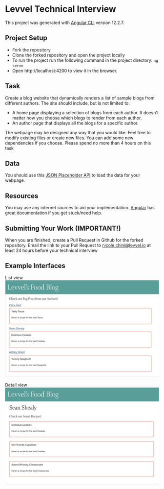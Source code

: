 # Levvel Technical Interview

This project was generated with [Angular CLI](https://github.com/angular/angular-cli) version 12.2.7.

## Project Setup
- Fork the repository
- Clone the forked repository and open the project locally
- To run the project run the following command in the project directory: `ng serve` 
- Open http://localhost:4200 to view it in the browser.

## Task
Create a blog website that dynamically renders a list of sample blogs from different authors. The site should include, but is not limited to:
- A home page displaying a selection of blogs from each author. It doesn't matter how you choose which blogs to render from each author. 
- An author page that displays all the blogs for a specific author.

The webpage may be designed any way that you would like. Feel free to modify existing files or create new files. You can add some new dependencies if you choose.
Please spend no more than 4 hours on this task

## Data
You should use this [JSON Placeholder API](https://jsonplaceholder.typicode.com/) to load the data for your webpage. 

## Resources
You may use any internet sources to aid your implementation. [Angular](https://angular.io/docs) has great documentation if you get stuck/need help.

## Submitting Your Work (IMPORTANT!)
When you are finished, create a Pull Request in Github for the forked repository. Email the link to your Pull Request to nicole.chini@levvel.io at least 24 hours before your technical interview

## Example Interfaces

List view
![Alt text](src/assets/list_view.png?raw=true "ListPage")

Detail view
![Alt text](src/assets/detail_view.png?raw=true "DetailPage")